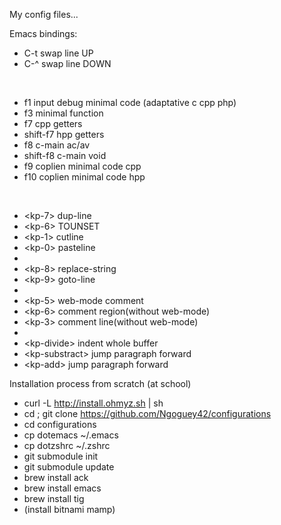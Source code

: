 My config files...


Emacs bindings:

* C-t swap line UP
* C-^ swap line DOWN

<BR>

* f1 input debug minimal code (adaptative c cpp php)
* f3 minimal function
* f7 cpp getters
* shift-f7 hpp getters
* f8 c-main ac/av
* shift-f8 c-main void
* f9 coplien minimal code cpp
* f10 coplien minimal code hpp

<BR>

* \<kp-7\> dup-line
* \<kp-6\> TOUNSET
* \<kp-1\> cutline
* \<kp-0\> pasteline
* 
* \<kp-8\> replace-string
* \<kp-9\> goto-line
* 
* \<kp-5\> web-mode comment
* \<kp-6\> comment region(without web-mode)
* \<kp-3\> comment line(without web-mode)
* 
* \<kp-divide\> indent whole buffer
* \<kp-substract\> jump paragraph forward
* \<kp-add\> jump paragraph forward


Installation process from scratch (at school)

- curl -L http://install.ohmyz.sh | sh
- cd ; git clone https://github.com/Ngoguey42/configurations
- cd configurations
- cp dotemacs ~/.emacs
- cp dotzshrc ~/.zshrc
- git submodule init
- git submodule update
- brew install ack
- brew install emacs
- brew install tig
- (install bitnami mamp)

